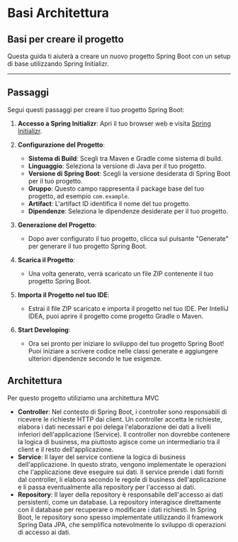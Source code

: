 # Basi Architettura

## Basi per creare il progetto

Questa guida ti aiuterà a creare un nuovo progetto Spring Boot con un setup di base utilizzando Spring Initializr.
***
## Passaggi

Segui questi passaggi per creare il tuo progetto Spring Boot:

1. **Accesso a Spring Initializr**: Apri il tuo browser web e visita [Spring Initializr](https://start.spring.io/).


2. **Configurazione del Progetto**:
    - **Sistema di Build**: Scegli tra Maven e Gradle come sistema di build.
    - **Linguaggio**: Seleziona la versione di Java per il tuo progetto.
    - **Versione di Spring Boot**: Scegli la versione desiderata di Spring Boot per il tuo progetto.
    - **Gruppo**: Questo campo rappresenta il package base del tuo progetto, ad esempio `com.example`.
    - **Artifact**: L'artifact ID identifica il nome del tuo progetto.
    - **Dipendenze**: Seleziona le dipendenze desiderate per il tuo progetto.


3. **Generazione del Progetto**:
    - Dopo aver configurato il tuo progetto, clicca sul pulsante "Generate" per generare il tuo progetto Spring Boot.


4. **Scarica il Progetto**:
    - Una volta generato, verrà scaricato un file ZIP contenente il tuo progetto Spring Boot.


5. **Importa il Progetto nel tuo IDE**:
    - Estrai il file ZIP scaricato e importa il progetto nel tuo IDE. Per IntelliJ IDEA, puoi aprire il progetto come progetto Gradle o Maven.


6. **Start Developing**:
    - Ora sei pronto per iniziare lo sviluppo del tuo progetto Spring Boot! Puoi iniziare a scrivere codice nelle classi generate e aggiungere ulteriori dipendenze secondo le tue esigenze.
	

## Architettura 

Per questo progetto utiliziamo una architettura MVC

- **Controller**: Nel contesto di Spring Boot, i controller sono responsabili di ricevere le richieste HTTP dai client. Un controller accetta le richieste, elabora i dati necessari e poi delega l'elaborazione dei dati a livelli inferiori dell'applicazione (Service). Il controller non dovrebbe contenere la logica di business, ma piuttosto agisce come un intermediario tra il client e il resto dell'applicazione.
- **Service**:  Il layer del service contiene la logica di business dell'applicazione. In questo strato, vengono implementate le operazioni che l'applicazione deve eseguire sui dati. Il service prende i dati forniti dal controller, li elabora secondo le regole di business dell'applicazione e li passa eventualmente alla repository per l'accesso ai dati.
- **Repository**:  Il layer della repository è responsabile dell'accesso ai dati persistenti, come un database. La repository interagisce direttamente con il database per recuperare o modificare i dati richiesti. In Spring Boot, le repository sono spesso implementate utilizzando il framework Spring Data JPA, che semplifica notevolmente lo sviluppo di operazioni di accesso ai dati.
